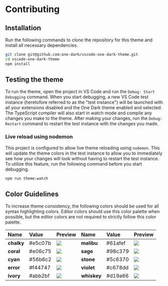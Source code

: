 # Contributing

## Installation

Run the following commands to clone the repository for this theme and install
all necessary dependencies.

```bash
git clone git@github.com:one-dark/vscode-one-dark-theme.git
cd vscode-one-dark-theme
npm install
```

## Testing the theme

To run the theme, open the project in VS Code and run the
`Debug: Start Debugging` command. When you start debugging, a new VS Code test
instance \(heretofore referred to as the "test instance"\) will be launched with
all your extensions disabled and the One Dark theme enabled and selected. The
TypeScript compiler will also start in watch mode and compile any changes you
make to the theme. After making your changes, run the `Debug: Restart` command
to restart the test instance with the changes you made.

### Live reload using nodemon

This project is configured to allow live theme reloading using `nodemon`. This
will update the theme colors in the test instance to allow you to immediately
see how your changes will look without having to restart the test instance. To
utilize this feature, run the following command before you start debugging.

```bash
npm run theme:watch
```

## Color Guidelines

To increase theme consistency, the following colors should be used for all
syntax highlighting colors. Editor colors should use this color palette when
possible, but the editor colors are not required to strictly follow this color
palette.

| Name       | Value    | Preview     | Name        | Value    | Preview      |
| :--------- | :------- | :---------- | :---------- | :------- | :----------- |
| **chalky** | \#e5c07b | ![][chalky] | **malibu**  | \#61afef | ![][malibu]  |
| **coral**  | \#e06c75 | ![][coral]  | **sage**    | \#98c379 | ![][sage]    |
| **cyan**   | \#56b6c2 | ![][cyan]   | **stone**   | \#5c6370 | ![][stone]   |
| **error**  | \#f44747 | ![][error]  | **violet**  | \#c678dd | ![][violet]  |
| **ivory**  | \#abb2bf | ![][ivory]  | **whiskey** | \#d19a66 | ![][whiskey] |

[chalky]:
  https://user-images.githubusercontent.com/25914066/149455179-c3404ca7-c393-4644-aeb8-717df67d56b6.jpg
[coral]:
  https://user-images.githubusercontent.com/25914066/149455181-96cf48fb-f5a0-4535-83ba-fd529c10e147.jpg
[cyan]:
  https://user-images.githubusercontent.com/25914066/149455182-962b9272-e0e6-4d95-8060-771321f02029.jpg
[error]:
  https://user-images.githubusercontent.com/25914066/149455183-87935a9f-e7d9-4366-8d2b-ebd9e77fcbf6.jpg
[ivory]:
  https://user-images.githubusercontent.com/25914066/149455184-b322fcff-2d2d-4519-bb9c-fb6579511082.jpg
[malibu]:
  https://user-images.githubusercontent.com/25914066/149455186-bbfd263a-5ea7-4352-bd13-f1ef62e2c4c9.jpg
[sage]:
  https://user-images.githubusercontent.com/25914066/149455187-73f2b5d6-066f-4a46-94a1-ec5b31a84be5.jpg
[stone]:
  https://user-images.githubusercontent.com/25914066/149455189-55d0265c-7e4a-46ff-ae7e-78d456fb974a.jpg
[violet]:
  https://user-images.githubusercontent.com/25914066/149455191-49f9f035-8eed-4e60-85c1-4f20c1e04107.jpg
[whiskey]:
  https://user-images.githubusercontent.com/25914066/149455192-7a1e7d56-5b61-4a82-9b6b-979d955b4263.jpg
